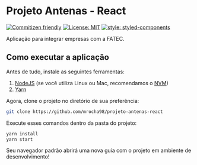 # Projeto Antenas - React

[![Commitizen friendly](https://img.shields.io/badge/commitizen-friendly-brightgreen.svg)](http://commitizen.github.io/cz-cli/)
[![License: MIT](https://img.shields.io/badge/License-MIT-yellow.svg)](https://opensource.org/licenses/MIT)
[![style: styled-components](https://img.shields.io/badge/style-%F0%9F%92%85%20styled--components-orange.svg?colorB=daa357&colorA=db748e)](https://github.com/styled-components/styled-components)

Aplicação para integrar empresas com a FATEC.

## Como executar a aplicação

Antes de tudo, instale as seguintes ferramentas:

1. [NodeJS](https://nodejs.org/en/) (se você utiliza Linux ou Mac, recomendamos o [NVM](https://github.com/nvm-sh/nvm))
2. [Yarn](https://yarnpkg.com/getting-started/install)

Agora, clone o projeto no diretório de sua preferência:

```bash
git clone https://github.com/mrocha98/projeto-antenas-react
```

Execute esses comandos dentro da pasta do projeto:

```bash
yarn install
yarn start
```

Seu navegador padrão abrirá uma nova guia com o projeto em ambiente de desenvolvimento!
